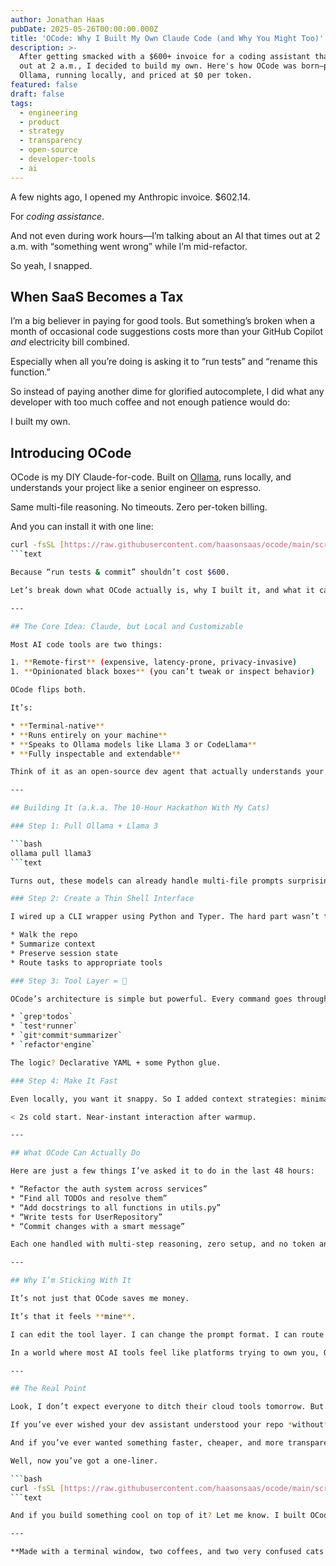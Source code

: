```yaml
---
author: Jonathan Haas
pubDate: 2025-05-26T00:00:00.000Z
title: 'OCode: Why I Built My Own Claude Code (and Why You Might Too)'
description: >-
  After getting smacked with a $600+ invoice for a coding assistant that times
  out at 2 a.m., I decided to build my own. Here's how OCode was born—powered by
  Ollama, running locally, and priced at $0 per token.
featured: false
draft: false
tags:
  - engineering
  - product
  - strategy
  - transparency
  - open-source
  - developer-tools
  - ai
---
```


A few nights ago, I opened my Anthropic invoice. $602.14.

For _coding assistance_.

And not even during work hours—I’m talking about an AI that times out at 2 a.m. with “something went wrong” while I’m mid-refactor.

So yeah, I snapped.

## When SaaS Becomes a Tax

I’m a big believer in paying for good tools. But something’s broken when a month of occasional code suggestions costs more than your GitHub Copilot _and_ electricity bill combined.

Especially when all you’re doing is asking it to “run tests” and “rename this function.”

So instead of paying another dime for glorified autocomplete, I did what any developer with too much coffee and not enough patience would do:

I built my own.

## Introducing OCode

OCode is my DIY Claude-for-code. Built on [Ollama](https://ollama.ai), runs locally, and understands your project like a senior engineer on espresso.

Same multi-file reasoning. No timeouts. Zero per-token billing.

And you can install it with one line:

````bash
curl -fsSL [https://raw.githubusercontent.com/haasonsaas/ocode/main/scripts/install.sh](https://raw.githubusercontent.com/haasonsaas/ocode/main/scripts/install.sh) | bash
```text

Because “run tests & commit” shouldn’t cost $600.

Let’s break down what OCode actually is, why I built it, and what it can do that shocked me.

---

## The Core Idea: Claude, but Local and Customizable

Most AI code tools are two things:

1. **Remote-first** (expensive, latency-prone, privacy-invasive)
1. **Opinionated black boxes** (you can’t tweak or inspect behavior)

OCode flips both.

It’s:

* **Terminal-native**
* **Runs entirely on your machine**
* **Speaks to Ollama models like Llama 3 or CodeLlama**
* **Fully inspectable and extendable**

Think of it as an open-source dev agent that actually understands your repo—and doesn’t leave you guessing why it renamed your files “final*final*rewrite*v2.py”.

---

## Building It (a.k.a. The 10-Hour Hackathon With My Cats)

### Step 1: Pull Ollama + Llama 3

```bash
ollama pull llama3
```text

Turns out, these models can already handle multi-file prompts surprisingly well. The key is the scaffolding around them—something most “AI tools” either overcomplicate or completely ignore.

### Step 2: Create a Thin Shell Interface

I wired up a CLI wrapper using Python and Typer. The hard part wasn’t the CLI. It was deciding how to:

* Walk the repo
* Summarize context
* Preserve session state
* Route tasks to appropriate tools

### Step 3: Tool Layer = 🧠

OCode’s architecture is simple but powerful. Every command goes through a query router that determines which “tools” to activate. Think:

* `grep*todos`
* `test*runner`
* `git*commit*summarizer`
* `refactor*engine`

The logic? Declarative YAML + some Python glue.

### Step 4: Make It Fast

Even locally, you want it snappy. So I added context strategies: minimal, targeted, full. Plus caching for file fingerprints. Net result?

< 2s cold start. Near-instant interaction after warmup.

---

## What OCode Can Actually Do

Here are just a few things I’ve asked it to do in the last 48 hours:

* “Refactor the auth system across services”
* “Find all TODOs and resolve them”
* “Add docstrings to all functions in utils.py”
* “Write tests for UserRepository”
* “Commit changes with a smart message”

Each one handled with multi-step reasoning, zero setup, and no token anxiety.

---

## Why I’m Sticking With It

It’s not just that OCode saves me money.

It’s that it feels **mine**.

I can edit the tool layer. I can change the prompt format. I can route different tasks to different models. I can run it on a flight with no internet.

In a world where most AI tools feel like platforms trying to own you, OCode is a reminder that you can still own your own workflow.

---

## The Real Point

Look, I don’t expect everyone to ditch their cloud tools tomorrow. But if you’ve ever looked at an AI invoice and thought, “This is wild,” you’re not alone.

If you’ve ever wished your dev assistant understood your repo *without* you copy-pasting three files into a chat window—you’ve got options.

And if you’ve ever wanted something faster, cheaper, and more transparent than the big-box AI services?

Well, now you’ve got a one-liner.

```bash
curl -fsSL [https://raw.githubusercontent.com/haasonsaas/ocode/main/scripts/install.sh](https://raw.githubusercontent.com/haasonsaas/ocode/main/scripts/install.sh) | bash
```text

And if you build something cool on top of it? Let me know. I built OCode to escape SaaS rent. But it might just be a better way to code.

---

**Made with a terminal window, two coffees, and two very confused cats.** 🐈
````
